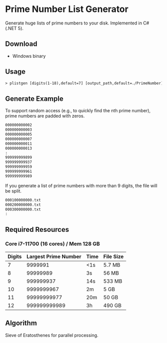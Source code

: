 # Prime Number List Generator

Generate huge lists of prime numbers to your disk.
Implemented in C# (.NET 5).

## Download

- Windows binary
  
## Usage

```txt
> plistgen [digits(1-18),default=7] [output_path,default=./PrimeNumber]
```

## Generate Example

To support random access (e.g., to quickly find the nth prime number), prime numbers are padded with zeros.


```txt
000000000002
000000000003
000000000005
000000000007
000000000011
000000000013
:
999999999899
999999999937
999999999959
999999999961
999999999989
```

If you generate a list of prime numbers with more than 9 digits, the file will be split.

```txt
000100000000.txt
000200000000.txt
000300000000.txt
:
```

## Required Resources

### Core i7-11700 (16 cores) / Mem 128 GB

| Digits | Largest Prime Number | Time | File Size |
| --- | --- | --- | --- |
| 7|     9999991| <1s |5.7 MB|
| 8|    99999989|   3s| 56 MB|
| 9|   999999937|  14s|533 MB|
|10|  9999999967|   2m|  5 GB|
|11| 99999999977|  20m| 50 GB|
|12|999999999989|   3h|490 GB|

## Algorithm

Sieve of Eratosthenes for parallel processing.